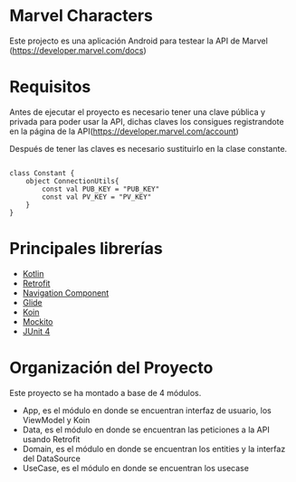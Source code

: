 Marvel Characters
==================

Este projecto es una aplicación Android para testear la API de Marvel (https://developer.marvel.com/docs)

Requisitos
================== 
Antes de ejecutar el proyecto es necesario tener una clave pública y privada para poder usar la API, dichas claves los consigues registrandote en la página de la API(https://developer.marvel.com/account)

Después de tener las claves es necesario sustituirlo en la clase constante.

<pre><code>
class Constant {
    object ConnectionUtils{
        const val PUB_KEY = "PUB_KEY"
        const val PV_KEY = "PV_KEY"
    }
}
</code></pre>
Principales librerías
======================== 

- [Kotlin](https://kotlinlang.org/)
- [Retrofit](https://square.github.io/retrofit/)
- [Navigation Component](https://developer.android.com/guide/navigation/navigation-getting-started)
- [Glide](https://github.com/bumptech/glide)
- [Koin](https://insert-koin.io/)
- [Mockito](https://site.mockito.org/)
- [JUnit 4](https://junit.org/junit4/)

Organización del Proyecto 
===========================

Este proyecto se ha montado a base de 4 módulos.

- App, es el módulo en donde se encuentran interfaz de usuario, los ViewModel y Koin
- Data, es el módulo en donde se encuentran las peticiones a la API usando Retrofit
- Domain, es el módulo en donde se encuentran los entities y la interfaz del DataSource
- UseCase, es el módulo en donde se encuentran los usecase
